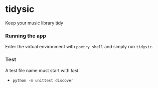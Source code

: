 # tidysic

Keep your music library tidy

### Running the app

Enter the virtual environment with `poetry shell` and simply run `tidysic`.

### Test

A test file name must start with *test*.

* `python -m unittest discover`
